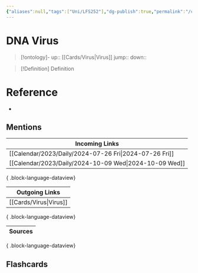 ```yaml
---
{"aliases":null,"tags":["Uni/LFS252"],"dg-publish":true,"permalink":"/cards/dna-virus/","dgPassFrontmatter":true}
---
```


# DNA Virus

> [!ontology]-
> up:: [[Cards/Virus\|Virus]]
> jump:: 
> down:: 

> [!Definition] Definition

# Reference

- 

## Mentions

| Incoming Links                                            |
| --------------------------------------------------------- |
| [[Calendar/2023/Daily/2024-07-26 Fri\|2024-07-26 Fri]] |
| [[Calendar/2023/Daily/2024-10-09 Wed\|2024-10-09 Wed]] |

{ .block-language-dataview}

| Outgoing Links            |
| ------------------------- |
| [[Cards/Virus\|Virus]] |

{ .block-language-dataview}

| Sources |
| ------- |

{ .block-language-dataview}

## Flashcards